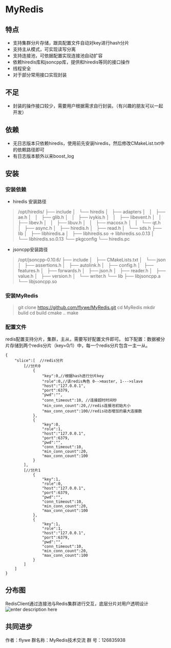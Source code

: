 # MyRedis
## 特点
* 支持集群分片存储，跟具配置文件自动对key进行hash分片
* 支持主从模式，可实现读写分离
* 支持连接池，可依据配置实现连接池自动扩容
* 依赖hiredis库和jsoncpp库，提供和hiredis等同的接口操作
* 线程安全
* 对于部分常用接口实现封装
## 不足
* 封装的操作接口较少，需要用户根据需求自行封装。（有兴趣的朋友可以一起开发）

## 依赖
* 无日志版本只依赖hiredis，使用前先安装hiredis，然后修改CMakeList.txt中的依赖路径即可
* 有日志版本额外以来boost_log

## 安装
### 安装依赖
* hiredis 安装路径
> /opt/hiredis/
├── include
│   └── hiredis
│       ├── adapters
│       │   ├── ae.h
│       │   ├── glib.h
│       │   ├── ivykis.h
│       │   ├── libevent.h
│       │   ├── libev.h
│       │   ├── libuv.h
│       │   ├── macosx.h
│       │   └── qt.h
│       ├── async.h
│       ├── hiredis.h
│       ├── read.h
│       └── sds.h
├── lib
│   ├── libhiredis.a
│   ├── libhiredis.so -> libhiredis.so.0.13
│   └── libhiredis.so.0.13
└── pkgconfig
    └── hiredis.pc


* jsoncpp安装路径
>/opt/jsoncpp-0.10.6/
├── include
│   ├── CMakeLists.txt
│   └── json
│       ├── assertions.h
│       ├── autolink.h
│       ├── config.h
│       ├── features.h
│       ├── forwards.h
│       ├── json.h
│       ├── reader.h
│       ├── value.h
│       ├── version.h
│       └── writer.h
└── lib
    ├── libjsoncpp.a
    └── libjsoncpp.so

### 安装MyRedis
> git clone https://github.com/flywe/MyRedis.git
> cd MyRedis
> mkdir bulid
> cd build
> cmake ..
> make

### 配置文件
redis配置支持分片，集群，主从，需要写好配置文件即可。
如下配置：数据被分片存储到两个redis分片（key=0/1）中，每一个redis分片包含一主一从。
```
{
    "slice":[  //redis分片
        [//分片0
            {
                "key":0,//根据hash进行分片key
                "role":0,//该redis角色 0-->master, 1--->slave
                "host":"127.0.0.1", 
                "port":6379,
                "pwd":"",
                "conn_timeout":10, //连接超时时间秒
                "min_conn_count":20,//redis连接池初始大小
                "max_conn_count":100//redis动态增加的最大连接数
            },
            {
                "key":0,
                "role":1,
                "host":"127.0.0.1",
                "port":6379,
                "pwd":"",
                "conn_timeout":10,
                "min_conn_count":20,
                "max_conn_count":100
            }
        ],
        [//分片1
            {
                "key":1,
                "role":0,
                "host":"127.0.0.1",
                "port":6379,
                "pwd":"",
                "conn_timeout":10,
                "min_conn_count":20,
                "max_conn_count":100
            },
            {
                "key":1,
                "role":1,
                "host":"127.0.0.1",
                "port":6379,
                "pwd":"",
                "conn_timeout":10,
                "min_conn_count":20,
                "max_conn_count":100
            }
        ]
    ]
}
```

## 分布图
RedisClient通过连接池与Redis集群进行交互，底层分片对用户透明设计
![enter description here][1]


  [1]: ./images/1510807236523.jpg
  

## 共同进步

作者：flywe
群名称：MyRedis技术交流
群   号：126835938